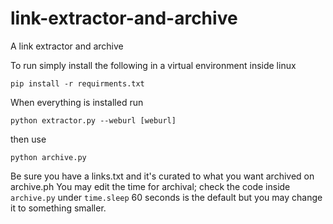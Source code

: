 # link-extractor-and-archive

A link extractor and archive

To run simply install the following in a virtual environment inside linux

``
pip install -r requirments.txt
``

When everything is installed run

``
python extractor.py --weburl [weburl]
``

then use

``
python archive.py
``

Be sure you have a links.txt and it's curated to what you want archived on archive.ph
You may edit the time for archival; check the code inside `archive.py` under `time.sleep` 60 seconds is the default but you may change it to something smaller.
